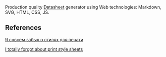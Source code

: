Production quality [Datasheet](https://en.wikipedia.org/wiki/Datasheet) generator using Web technologies: Markdown, SVG, HTML, CSS, JS.

## References

[Я совсем забыл о стилях для печати](http://prgssr.ru/development/ya-sovsem-zabyl-o-stilyah-dlya-pechati.html)

[I totally forgot about print style sheets](https://uxdesign.cc/i-totally-forgot-about-print-style-sheets-f1e6604cfd6)
